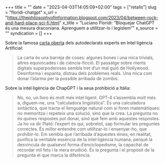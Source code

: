 +++
title = ""
date = "2023-04-03T14:05:09+02:00"
tags = ["retalls"]
slug = "floridi-chatgpt"
x_url = "https://thephilosophyofinformation.blogspot.com/2023/04/between-rock-and-hard-place-sci-fi.html"
x_title = "Luciano Floridi: “Bloquejar ChatGPT és una mesura draconiana. Aprenguem a utilitzar-lo i legislem”"
x_source = ""
syndication = []
+++

Sobre la famosa [carta oberta](https://futureoflife.org/open-letter/pause-giant-ai-experiments/) dels autodeclarats experts en Intel·ligència Artificial:

> La carta és una barreja de coses: algunes bones i una mica trivials, altres equivocades i de ciència-ficció. El passatge sobre ments digitals superpoderoses sembla tret d’un mal guió de Hollywood. Desinforma i espanta, distrau dels problemes reals. Una mica com donar l’alarma per la possible arribada de zombis.

Sobre la intel·ligència de ChapGPT i la seua prohibició a Itàlia:

> No, no, un lloro és molt més intel·ligent. GPT-4 s’assembla molt més a, diguem-ne, una “calculadora lingüística”. És una calculadora sintàctica, que tracta el llenguatge natural com si foren matemàtiques: no memoritza i repeteix una solució, sinó que la crea. La pregunta no és quines respostes pot donar, sinó què fem amb aquestes respostes. Ja ho va dir Plató: l’expert és qui, sobretot, sap formular les preguntes correctes. És millor entendre com utilitzar-lo i ensenyar-ho, que prohibir-lo. Em sembla que l’arribada d’aquestes eines, en realitat, purifica la veritable essència de la intel·ligència humana, perquè la desvincula de qualsevol forma d’enciclopedisme, la capacitat de recordar mil fets i la mera erudició. És la pregunta i el propòsit de la pregunta el que marca la diferència.
